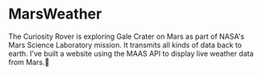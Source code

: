 # MarsWeather
The Curiosity Rover is exploring Gale Crater on Mars as part of NASA's Mars Science Laboratory mission. It transmits all kinds of data back to earth. I've built a website using the MAAS API to display live weather data from Mars.🌠
